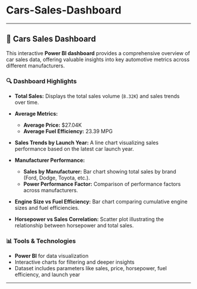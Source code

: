 # Cars-Sales-Dashboard
---

## 🚗 Cars Sales Dashboard

This interactive **Power BI dashboard** provides a comprehensive overview of car sales data, offering valuable insights into key automotive metrics across different manufacturers.

### 🔍 Dashboard Highlights

* **Total Sales:** Displays the total sales volume (`8.32K`) and sales trends over time.
* **Average Metrics:**

  * **Average Price:** \$27.04K
  * **Average Fuel Efficiency:** 23.39 MPG
* **Sales Trends by Launch Year:** A line chart visualizing sales performance based on the latest car launch year.
* **Manufacturer Performance:**

  * **Sales by Manufacturer:** Bar chart showing total sales by brand (Ford, Dodge, Toyota, etc.).
  * **Power Performance Factor:** Comparison of performance factors across manufacturers.
* **Engine Size vs Fuel Efficiency:** Bar chart comparing cumulative engine sizes and fuel efficiencies.
* **Horsepower vs Sales Correlation:** Scatter plot illustrating the relationship between horsepower and total sales.

### 📊 Tools & Technologies

* **Power BI** for data visualization
* Interactive charts for filtering and deeper insights
* Dataset includes parameters like sales, price, horsepower, fuel efficiency, and launch year

---
